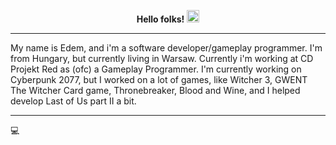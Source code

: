 <p align="center">
    <b>Hello folks!</b> <img src="https://raw.githubusercontent.com/MartinHeinz/MartinHeinz/master/wave.gif" width="20px">
</p> 

---

My name is Edem, and i'm a software developer/gameplay programmer. I'm from Hungary, but currently living in Warsaw. Currently i'm working at CD Projekt Red as (ofc) a Gameplay Programmer.
I'm currently working on Cyberpunk 2077, but I worked on a lot of games, like Witcher 3, GWENT The Witcher Card game, Thronebreaker, Blood and Wine, and I helped develop Last of Us part II a bit.

---

💻 

